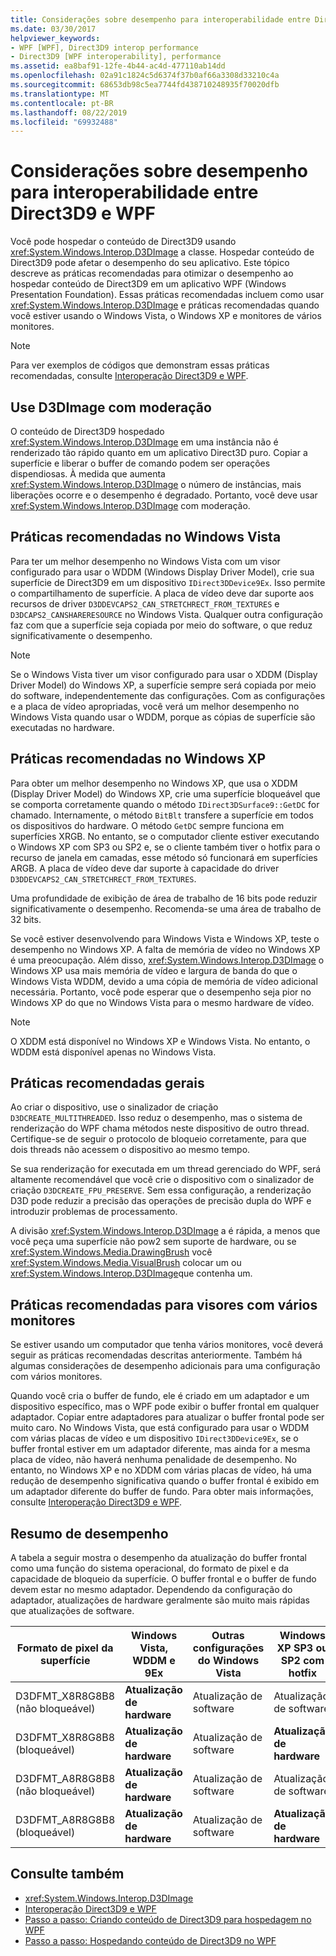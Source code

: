 ```yaml
---
title: Considerações sobre desempenho para interoperabilidade entre Direct3D9 e WPF
ms.date: 03/30/2017
helpviewer_keywords:
- WPF [WPF], Direct3D9 interop performance
- Direct3D9 [WPF interoperability], performance
ms.assetid: ea8baf91-12fe-4b44-ac4d-477110ab14dd
ms.openlocfilehash: 02a91c1824c5d6374f37b0af66a3308d33210c4a
ms.sourcegitcommit: 68653db98c5ea7744fd438710248935f70020dfb
ms.translationtype: MT
ms.contentlocale: pt-BR
ms.lasthandoff: 08/22/2019
ms.locfileid: "69932488"
---
```

# <a name="performance-considerations-for-direct3d9-and-wpf-interoperability"></a>Considerações sobre desempenho para interoperabilidade entre Direct3D9 e WPF
Você pode hospedar o conteúdo de Direct3D9 usando <xref:System.Windows.Interop.D3DImage> a classe. Hospedar conteúdo de Direct3D9 pode afetar o desempenho do seu aplicativo. Este tópico descreve as práticas recomendadas para otimizar o desempenho ao hospedar conteúdo de Direct3D9 em um aplicativo WPF (Windows Presentation Foundation). Essas práticas recomendadas incluem como usar <xref:System.Windows.Interop.D3DImage> e práticas recomendadas quando você estiver usando o Windows Vista, o Windows XP e monitores de vários monitores.  
  
> [!NOTE]
> Para ver exemplos de códigos que demonstram essas práticas recomendadas, consulte [Interoperação Direct3D9 e WPF](wpf-and-direct3d9-interoperation.md).  
  
## <a name="use-d3dimage-sparingly"></a>Use D3DImage com moderação  
 O conteúdo de Direct3D9 hospedado <xref:System.Windows.Interop.D3DImage> em uma instância não é renderizado tão rápido quanto em um aplicativo Direct3D puro. Copiar a superfície e liberar o buffer de comando podem ser operações dispendiosas. À medida que aumenta <xref:System.Windows.Interop.D3DImage> o número de instâncias, mais liberações ocorre e o desempenho é degradado. Portanto, você deve usar <xref:System.Windows.Interop.D3DImage> com moderação.  
  
## <a name="best-practices-on-windows-vista"></a>Práticas recomendadas no Windows Vista  
 Para ter um melhor desempenho no Windows Vista com um visor configurado para usar o WDDM (Windows Display Driver Model), crie sua superfície de Direct3D9 em um dispositivo `IDirect3DDevice9Ex`. Isso permite o compartilhamento de superfície. A placa de vídeo deve dar suporte aos recursos de driver `D3DDEVCAPS2_CAN_STRETCHRECT_FROM_TEXTURES` e `D3DCAPS2_CANSHARERESOURCE` no Windows Vista. Qualquer outra configuração faz com que a superfície seja copiada por meio do software, o que reduz significativamente o desempenho.  
  
> [!NOTE]
> Se o Windows Vista tiver um visor configurado para usar o XDDM (Display Driver Model) do Windows XP, a superfície sempre será copiada por meio do software, independentemente das configurações. Com as configurações e a placa de vídeo apropriadas, você verá um melhor desempenho no Windows Vista quando usar o WDDM, porque as cópias de superfície são executadas no hardware.  
  
## <a name="best-practices-on-windows-xp"></a>Práticas recomendadas no Windows XP  
 Para obter um melhor desempenho no Windows XP, que usa o XDDM (Display Driver Model) do Windows XP, crie uma superfície bloqueável que se comporta corretamente quando o método `IDirect3DSurface9::GetDC` for chamado. Internamente, o método `BitBlt` transfere a superfície em todos os dispositivos do hardware. O método `GetDC` sempre funciona em superfícies XRGB. No entanto, se o computador cliente estiver executando o Windows XP com SP3 ou SP2 e, se o cliente também tiver o hotfix para o recurso de janela em camadas, esse método só funcionará em superfícies ARGB. A placa de vídeo deve dar suporte à capacidade do driver `D3DDEVCAPS2_CAN_STRETCHRECT_FROM_TEXTURES`.  
  
 Uma profundidade de exibição de área de trabalho de 16 bits pode reduzir significativamente o desempenho. Recomenda-se uma área de trabalho de 32 bits.  
  
 Se você estiver desenvolvendo para Windows Vista e Windows XP, teste o desempenho no Windows XP. A falta de memória de vídeo no Windows XP é uma preocupação. Além disso, <xref:System.Windows.Interop.D3DImage> o Windows XP usa mais memória de vídeo e largura de banda do que o Windows Vista WDDM, devido a uma cópia de memória de vídeo adicional necessária. Portanto, você pode esperar que o desempenho seja pior no Windows XP do que no Windows Vista para o mesmo hardware de vídeo.  
  
> [!NOTE]
> O XDDM está disponível no Windows XP e Windows Vista. No entanto, o WDDM está disponível apenas no Windows Vista.  
  
## <a name="general-best-practices"></a>Práticas recomendadas gerais  
 Ao criar o dispositivo, use o sinalizador de criação `D3DCREATE_MULTITHREADED`. Isso reduz o desempenho, mas o sistema de renderização do WPF chama métodos neste dispositivo de outro thread. Certifique-se de seguir o protocolo de bloqueio corretamente, para que dois threads não acessem o dispositivo ao mesmo tempo.  
  
 Se sua renderização for executada em um thread gerenciado do WPF, será altamente recomendável que você crie o dispositivo com o sinalizador de criação `D3DCREATE_FPU_PRESERVE`. Sem essa configuração, a renderização D3D pode reduzir a precisão das operações de precisão dupla do WPF e introduzir problemas de processamento.  
  
 A divisão <xref:System.Windows.Interop.D3DImage> a é rápida, a menos que você peça uma superfície não pow2 sem suporte de hardware, ou se <xref:System.Windows.Media.DrawingBrush> você <xref:System.Windows.Media.VisualBrush> colocar um ou <xref:System.Windows.Interop.D3DImage>que contenha um.  
  
## <a name="best-practices-for-multi-monitor-displays"></a>Práticas recomendadas para visores com vários monitores  
 Se estiver usando um computador que tenha vários monitores, você deverá seguir as práticas recomendadas descritas anteriormente. Também há algumas considerações de desempenho adicionais para uma configuração com vários monitores.  
  
 Quando você cria o buffer de fundo, ele é criado em um adaptador e um dispositivo específico, mas o WPF pode exibir o buffer frontal em qualquer adaptador. Copiar entre adaptadores para atualizar o buffer frontal pode ser muito caro. No Windows Vista, que está configurado para usar o WDDM com várias placas de vídeo e um dispositivo `IDirect3DDevice9Ex`, se o buffer frontal estiver em um adaptador diferente, mas ainda for a mesma placa de vídeo, não haverá nenhuma penalidade de desempenho. No entanto, no Windows XP e no XDDM com várias placas de vídeo, há uma redução de desempenho significativa quando o buffer frontal é exibido em um adaptador diferente do buffer de fundo. Para obter mais informações, consulte [Interoperação Direct3D9 e WPF](wpf-and-direct3d9-interoperation.md).  
  
## <a name="performance-summary"></a>Resumo de desempenho  
 A tabela a seguir mostra o desempenho da atualização do buffer frontal como uma função do sistema operacional, do formato de pixel e da capacidade de bloqueio da superfície. O buffer frontal e o buffer de fundo devem estar no mesmo adaptador. Dependendo da configuração do adaptador, atualizações de hardware geralmente são muito mais rápidas que atualizações de software.  
  
|Formato de pixel da superfície|Windows Vista, WDDM e 9Ex|Outras configurações do Windows Vista|Windows XP SP3 ou SP2 com hotfix|Windows XP SP2|  
|--------------------------|---------------------------------|----------------------------------------|--------------------------------------|--------------------|  
|D3DFMT_X8R8G8B8 (não bloqueável)|**Atualização de hardware**|Atualização de software|Atualização de software|Atualização de software|  
|D3DFMT_X8R8G8B8 (bloqueável)|**Atualização de hardware**|Atualização de software|**Atualização de hardware**|**Atualização de hardware**|  
|D3DFMT_A8R8G8B8 (não bloqueável)|**Atualização de hardware**|Atualização de software|Atualização de software|Atualização de software|  
|D3DFMT_A8R8G8B8 (bloqueável)|**Atualização de hardware**|Atualização de software|**Atualização de hardware**|Atualização de software|  
  
## <a name="see-also"></a>Consulte também

- <xref:System.Windows.Interop.D3DImage>
- [Interoperação Direct3D9 e WPF](wpf-and-direct3d9-interoperation.md)
- [Passo a passo: Criando conteúdo de Direct3D9 para hospedagem no WPF](walkthrough-creating-direct3d9-content-for-hosting-in-wpf.md)
- [Passo a passo: Hospedando conteúdo de Direct3D9 no WPF](walkthrough-hosting-direct3d9-content-in-wpf.md)
